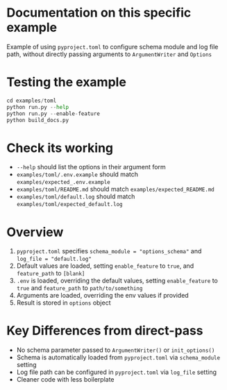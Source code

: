 # Documentation on this specific example
Example of using `pyproject.toml` to configure schema module and log file path, without directly passing arguments to `ArgumentWriter` and `Options`

# Testing the example
```python
cd examples/toml
python run.py --help
python run.py --enable-feature
python build_docs.py
```

# Check its working
* `--help` should list the options in their argument form
* `examples/toml/.env.example` should match `examples/expected_.env.example`
* `examples/toml/README.md` should match `examples/expected_README.md`
* `examples/toml/default.log` should match `examples/toml/expected_default.log`

# Overview
1. `pyproject.toml` specifies `schema_module = "options_schema"` and `log_file = "default.log"`
2. Default values are loaded, setting `enable_feature` to `true`, and `feature_path` to `[blank]`
3. `.env` is loaded, overriding the default values, setting `enable_feature` to `true` and `feature_path` to `path/to/something`
4. Arguments are loaded, overriding the env values if provided
5. Result is stored in `options` object

# Key Differences from direct-pass
* No schema parameter passed to `ArgumentWriter()` or `init_options()`
* Schema is automatically loaded from `pyproject.toml` via `schema_module` setting
* Log file path can be configured in `pyproject.toml` via `log_file` setting
* Cleaner code with less boilerplate
